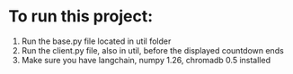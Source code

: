 # To run this project:
1. Run the base.py file located in util folder
2. Run the client.py file, also in util, before the displayed countdown ends
3. Make sure you have langchain, numpy 1.26, chromadb 0.5 installed
